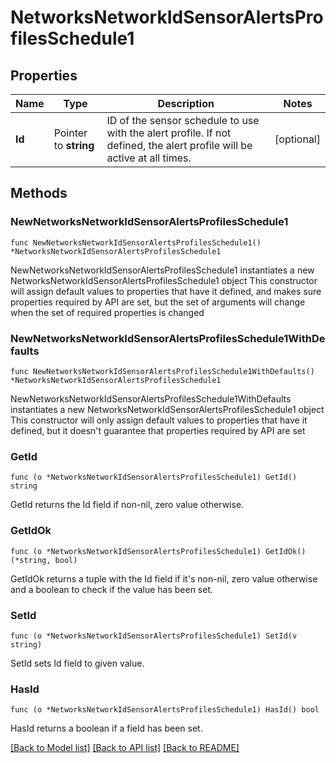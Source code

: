 # NetworksNetworkIdSensorAlertsProfilesSchedule1

## Properties

Name | Type | Description | Notes
------------ | ------------- | ------------- | -------------
**Id** | Pointer to **string** | ID of the sensor schedule to use with the alert profile. If not defined, the alert profile will be active at all times. | [optional] 

## Methods

### NewNetworksNetworkIdSensorAlertsProfilesSchedule1

`func NewNetworksNetworkIdSensorAlertsProfilesSchedule1() *NetworksNetworkIdSensorAlertsProfilesSchedule1`

NewNetworksNetworkIdSensorAlertsProfilesSchedule1 instantiates a new NetworksNetworkIdSensorAlertsProfilesSchedule1 object
This constructor will assign default values to properties that have it defined,
and makes sure properties required by API are set, but the set of arguments
will change when the set of required properties is changed

### NewNetworksNetworkIdSensorAlertsProfilesSchedule1WithDefaults

`func NewNetworksNetworkIdSensorAlertsProfilesSchedule1WithDefaults() *NetworksNetworkIdSensorAlertsProfilesSchedule1`

NewNetworksNetworkIdSensorAlertsProfilesSchedule1WithDefaults instantiates a new NetworksNetworkIdSensorAlertsProfilesSchedule1 object
This constructor will only assign default values to properties that have it defined,
but it doesn't guarantee that properties required by API are set

### GetId

`func (o *NetworksNetworkIdSensorAlertsProfilesSchedule1) GetId() string`

GetId returns the Id field if non-nil, zero value otherwise.

### GetIdOk

`func (o *NetworksNetworkIdSensorAlertsProfilesSchedule1) GetIdOk() (*string, bool)`

GetIdOk returns a tuple with the Id field if it's non-nil, zero value otherwise
and a boolean to check if the value has been set.

### SetId

`func (o *NetworksNetworkIdSensorAlertsProfilesSchedule1) SetId(v string)`

SetId sets Id field to given value.

### HasId

`func (o *NetworksNetworkIdSensorAlertsProfilesSchedule1) HasId() bool`

HasId returns a boolean if a field has been set.


[[Back to Model list]](../README.md#documentation-for-models) [[Back to API list]](../README.md#documentation-for-api-endpoints) [[Back to README]](../README.md)


